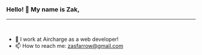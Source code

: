 ### Hello! 👋 My name is Zak,

***
<br>

- 🔭 I work at Aircharge as a web developer!
- 📫 How to reach me: zasfarrow@gmail.com
